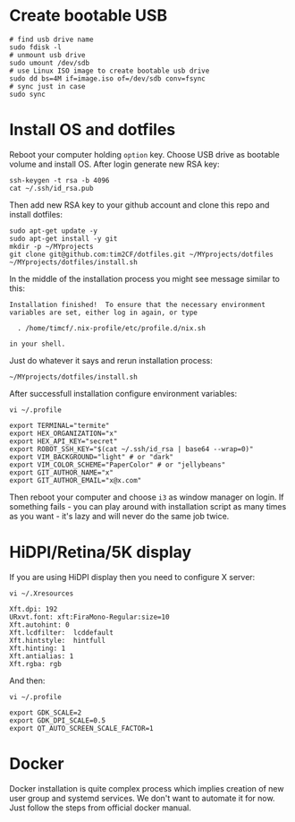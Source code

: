 # Create bootable USB

```shell
# find usb drive name
sudo fdisk -l
# unmount usb drive
sudo umount /dev/sdb
# use Linux ISO image to create bootable usb drive
sudo dd bs=4M if=image.iso of=/dev/sdb conv=fsync
# sync just in case
sudo sync
```

# Install OS and dotfiles

Reboot your computer holding `option` key. Choose USB drive as bootable volume and install OS. After login generate new RSA key:

```shell
ssh-keygen -t rsa -b 4096
cat ~/.ssh/id_rsa.pub
```

Then add new RSA key to your github account and clone this repo and install dotfiles:

```shell
sudo apt-get update -y
sudo apt-get install -y git
mkdir -p ~/MYprojects
git clone git@github.com:tim2CF/dotfiles.git ~/MYprojects/dotfiles
~/MYprojects/dotfiles/install.sh
```

In the middle of the installation process you might see message similar to this:

```shell
Installation finished!  To ensure that the necessary environment
variables are set, either log in again, or type

  . /home/timcf/.nix-profile/etc/profile.d/nix.sh

in your shell.
```

Just do whatever it says and rerun installation process:

```shell
~/MYprojects/dotfiles/install.sh
```

After successfull installation configure environment variables:

```shell
vi ~/.profile

export TERMINAL="termite"
export HEX_ORGANIZATION="x"
export HEX_API_KEY="secret"
export ROBOT_SSH_KEY="$(cat ~/.ssh/id_rsa | base64 --wrap=0)"
export VIM_BACKGROUND="light" # or "dark"
export VIM_COLOR_SCHEME="PaperColor" # or "jellybeans"
export GIT_AUTHOR_NAME="x"
export GIT_AUTHOR_EMAIL="x@x.com"
```

Then reboot your computer and choose `i3` as window manager on login. If something fails - you can play around with installation script as many times as you want - it's lazy and will never do the same job twice.

# HiDPI/Retina/5K display

If you are using HiDPI display then you need to configure X server:

```shell
vi ~/.Xresources

Xft.dpi: 192
URxvt.font: xft:FiraMono-Regular:size=10
Xft.autohint: 0
Xft.lcdfilter:  lcddefault
Xft.hintstyle:  hintfull
Xft.hinting: 1
Xft.antialias: 1
Xft.rgba: rgb
```

And then:

```shell
vi ~/.profile

export GDK_SCALE=2
export GDK_DPI_SCALE=0.5
export QT_AUTO_SCREEN_SCALE_FACTOR=1
```

# Docker

Docker installation is quite complex process which implies creation of new user group and systemd services. We don't want to automate it for now. Just follow the steps from official docker manual.
